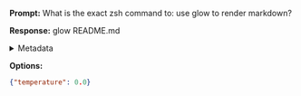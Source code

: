 **Prompt:**
What is the exact zsh command to: use glow to render markdown?

**Response:**
glow README.md

<details><summary>Metadata</summary>

- Duration: 611 ms
- Datetime: 2023-08-19T16:36:18.856786
- Model: gpt-3.5-turbo-0613

</details>

**Options:**
```json
{"temperature": 0.0}
```

